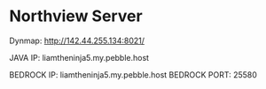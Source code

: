# Northview Server
Dynmap: http://142.44.255.134:8021/

JAVA IP: liamtheninja5.my.pebble.host

BEDROCK IP: liamtheninja5.my.pebble.host BEDROCK PORT: 25580



